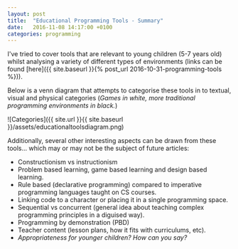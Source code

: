 ```yaml
---
layout: post
title:  "Educational Programming Tools - Summary"
date:   2016-11-08 14:17:00 +0100
categories: programming
---
```


I've tried to cover tools that are relevant to young children (5-7 years old) whilst analysing a variety of different types of environments (links can be found [here]({{ site.baseurl }}{% post_url 2016-10-31-programming-tools %})).

Below is a venn diagram that attempts to categorise these tools in to textual, visual and physical categories (*Games in white, more traditional programming environments in black.*)

![Categories]({{ site.url }}{{ site.baseurl }}/assets/educationaltoolsdiagram.png)

Additionally, several other interesting aspects can be drawn from these tools... which may or may not be the subject of future articles:

- Constructionism vs instructionism
- Problem based learning, game based learning and design based learning.
- Rule based (declarative programming) compared to imperative programming languages taught on CS courses.
- Linking code to a character or placing it in a single programming space.
- Sequential vs concurrent (general idea about teaching complex programming principles in a diguised way).
- Programming by demonstration (PBD)
- Teacher content (lesson plans, how it fits with curriculums, etc).
- *Appropriateness for younger children? How can you say?*
